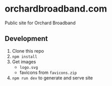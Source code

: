 # orchardbroadband.com
Public site for Orchard Broadband

## Development

1. Clone this repo
2. `npm install`
3. Get images
   - `logo.svg`
   - favicons from `favicons.zip`
4. `npm run dev` to generate and serve site
